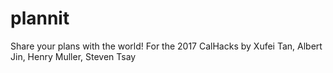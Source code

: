 # plannit
Share your plans with the world!
For the 2017 CalHacks by Xufei Tan, Albert Jin, Henry Muller, Steven Tsay
